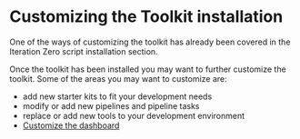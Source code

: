 # Customizing the Toolkit installation

One of the ways of customizing the toolkit has already been covered in the Iteration Zero script installation section.

Once the toolkit has been installed you may want to further customize the toolkit.  Some of the areas you may want to customize are:

- add new starter kits to fit your development needs
- modify or add new pipelines and pipeline tasks
- replace or add new tools to your development environment
- [Customize the dashboard](config-dashboard/dashboard.md)
